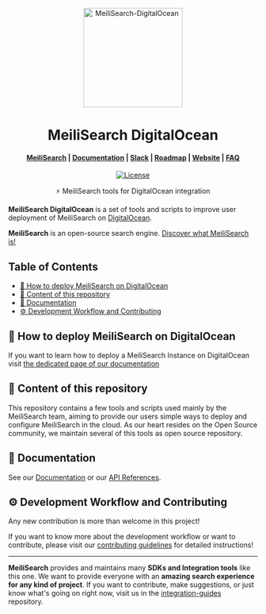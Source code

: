 <p align="center">
  <img src="https://res.cloudinary.com/meilisearch/image/upload/v1612343595/SDKs/meilisearch_digital_ocean.svg" alt="MeiliSearch-DigitalOcean" width="200" height="200" />
</p>

<h1 align="center">MeiliSearch DigitalOcean</h1>

<h4 align="center">
  <a href="https://github.com/meilisearch/MeiliSearch">MeiliSearch</a> |
  <a href="https://docs.meilisearch.com">Documentation</a> |
  <a href="https://slack.meilisearch.com">Slack</a> |
  <a href="https://roadmap.meilisearch.com/tabs/1-under-consideration">Roadmap</a> |
  <a href="https://www.meilisearch.com">Website</a> |
  <a href="https://docs.meilisearch.com/faq">FAQ</a>
</h4>

<p align="center">
  <a href="https://github.com/meilisearch/meilisearch-python/blob/master/LICENSE"><img src="https://img.shields.io/badge/license-MIT-informational" alt="License"></a>
</p>

<p align="center">⚡ MeiliSearch tools for DigitalOcean integration</p>

**MeiliSearch DigitalOcean** is a set of tools and scripts to improve user deployment of MeiliSearch on [DigitalOcean](https://www.digitalocean.com/).

**MeiliSearch** is an open-source search engine. [Discover what MeiliSearch is!](https://github.com/meilisearch/MeiliSearch)


## Table of Contents <!-- omit in toc -->

- [🚀 How to deploy MeiliSearch on DigitalOcean](#-how-to-deploy-meilisearch-on-digitalocean)
- [🎁 Content of this repository](#-content-of-this-repository)
- [📖 Documentation](#-documentation)
- [⚙️ Development Workflow and Contributing](#️-development-workflow-and-contributing)

## 🚀 How to deploy MeiliSearch on DigitalOcean

If you want to learn how to deploy a MeiliSearch Instance on DigitalOcean visit [the dedicated page of our documentation](https://docs.meilisearch.com/create/how_to/digitalocean_droplet.html#deploy-a-meilisearch-instance-on-digitalocean)

## 🎁 Content of this repository

This repository contains a few tools and scripts used mainly by the MeiliSearch team, aiming to provide our users simple ways to deploy and configure MeiliSearch in the cloud. As our heart resides on the Open Source community, we maintain several of this tools as open source repository.

## 📖 Documentation

See our [Documentation](https://docs.meilisearch.com/learn/tutorials/getting_started.html) or our [API References](https://docs.meilisearch.com/reference/api/).


## ⚙️ Development Workflow and Contributing

Any new contribution is more than welcome in this project!

If you want to know more about the development workflow or want to contribute, please visit our [contributing guidelines](/CONTRIBUTING.md) for detailed instructions!

<hr>

**MeiliSearch** provides and maintains many **SDKs and Integration tools** like this one. We want to provide everyone with an **amazing search experience for any kind of project**. If you want to contribute, make suggestions, or just know what's going on right now, visit us in the [integration-guides](https://github.com/meilisearch/integration-guides) repository.
